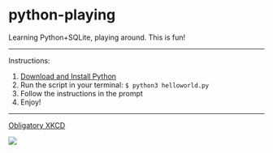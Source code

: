 # python-playing
Learning Python+SQLite, playing around. This is fun!

---


Instructions:

1. [Download and Install Python](https://www.python.org/downloads/)
1. Run the script in your terminal: `$ python3 helloworld.py`
1. Follow the instructions in the prompt
1. Enjoy!

---

[Obligatory XKCD](https://xkcd.com/353/)

![](https://imgs.xkcd.com/comics/python.png)
